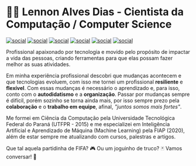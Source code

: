 # 👨‍💻 Lennon Alves Dias - Cientista da Computação / Computer Science

[![social](https://img.shields.io/badge/lennon.cloud-grey?style=for-the-badge)](https://site.lennon.cloud)
[![social](https://img.shields.io/badge/conectar--blue?style=for-the-badge&logo=facebook&logoColor=blue)](https://www.facebook.com/lennonalvesdias)
[![social](https://img.shields.io/badge/seguir--red?style=for-the-badge&logo=instagram&logoColor=red)](https://www.instagram.com/lennonalvesdias)
[![social](https://img.shields.io/badge/seguir--blue?style=for-the-badge&logo=twitter&logoColor=blue)](https://twitter.com/lennonalvesdias)
[![social](https://img.shields.io/badge/conectar--blue?style=for-the-badge&logo=linkedin&logoColor=blue)](https://www.linkedin.com/in/lennonalvesdias/)
[![social](https://img.shields.io/badge/seguir--white?style=for-the-badge&logo=medium&logoColor=white)](https://medium.com/@lennonalvesdias)


Profissional apaixonado por tecnologia e movido pelo propósito de impactar a vida das pessoas, criando ferramentas para que elas possam fazer melhor as suas atividades.

Em minha experiência profissional descobri que mudanças acontecem e que tecnologias evoluem, com isso me tornei um profissional **resiliente** e **flexível**. Com essas mudanças é necessário o aprendizado e, para isso, conto com o **autodidatismo** e a **organização**. Passar por mudanças sempre é difícil, porém sozinho se torna ainda mais, por isso sempre prezo pela **colaboração** e o **trabalho em equipe**, afinal, *"juntos somos mais fortes"*.

Me formei em Ciência da Computação pela Universidade Tecnológica Federal do Paraná (UTFPR - 2015) e me especializei em Inteligência Artificial e Aprendizado de Máquina (Machine Learning) pela FIAP (2020), além de estar sempre me atualizando com cursos, palestras e artigos.

Que tal aquela partidinha de FIFA? 🎮 Ou um joguinho de truco? 🃏 Vamos conversar! 💬
